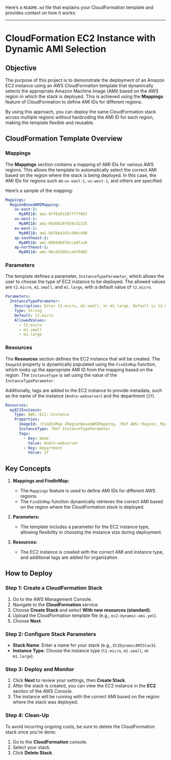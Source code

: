 Here’s a `README.md` file that explains your CloudFormation template and provides context on how it works:

---

# CloudFormation EC2 Instance with Dynamic AMI Selection

## Objective

The purpose of this project is to demonstrate the deployment of an Amazon EC2 instance using an AWS CloudFormation template that dynamically selects the appropriate Amazon Machine Image (AMI) based on the AWS region in which the stack is deployed. This is achieved using the **Mappings** feature of CloudFormation to define AMI IDs for different regions.

By using this approach, you can deploy the same CloudFormation stack across multiple regions without hardcoding the AMI ID for each region, making the template flexible and reusable.

## CloudFormation Template Overview

### Mappings

The **Mappings** section contains a mapping of AMI IDs for various AWS regions. This allows the template to automatically select the correct AMI based on the region where the stack is being deployed. In this case, the AMI IDs for regions such as `us-east-1`, `us-west-1`, and others are specified.

Here’s a sample of the mapping:

```yaml
Mappings:
  RegionBasedAMIMapping:
    us-east-1:
      MyAMI18: ami-0ff8a91507f77f867
    us-west-1:
      MyAMI18: ami-0bdb828fd58c52235
    eu-west-1:
      MyAMI18: ami-047bb4163c506cd98
    ap-southeast-1:
      MyAMI18: ami-08569b978cc4dfa10
    ap-northeast-1:
      MyAMI18: ami-06cd52961ce9f0d85
```

### Parameters

The template defines a parameter, `InstanceTypeParameter`, which allows the user to choose the type of EC2 instance to be deployed. The allowed values are `t2.micro`, `m1.small`, and `m1.large`, with a default value of `t2.micro`.

```yaml
Parameters:
  InstanceTypeParameter:
    Description: Enter t2.micro, m1.small, or m1.large. Default is t2.micro.
    Type: String
    Default: t2.micro
    AllowedValues:
      - t2.micro
      - m1.small
      - m1.large
```

### Resources

The **Resources** section defines the EC2 instance that will be created. The `ImageId` property is dynamically populated using the `FindInMap` function, which looks up the appropriate AMI ID from the mapping based on the region. The `InstanceType` is set using the value of the `InstanceTypeParameter`.

Additionally, tags are added to the EC2 instance to provide metadata, such as the name of the instance (`Andre-webserver`) and the department (`IT`).

```yaml
Resources:
  myEC2Instance:
    Type: AWS::EC2::Instance
    Properties:
      ImageId: !FindInMap [RegionBasedAMIMapping, !Ref AWS::Region, MyAMI18]
      InstanceType: !Ref InstanceTypeParameter
      Tags:
        - Key: Name
          Value: Andre-webserver
        - Key: Department
          Value: IT
```

## Key Concepts

1. **Mappings and FindInMap:**
   - The `Mappings` feature is used to define AMI IDs for different AWS regions.
   - The `FindInMap` function dynamically retrieves the correct AMI based on the region where the CloudFormation stack is deployed.

2. **Parameters:**
   - The template includes a parameter for the EC2 instance type, allowing flexibility in choosing the instance size during deployment.

3. **Resources:**
   - The EC2 instance is created with the correct AMI and instance type, and additional tags are added for organization.

## How to Deploy

### Step 1: Create a CloudFormation Stack

1. Go to the AWS Management Console.
2. Navigate to the **CloudFormation** service.
3. Choose **Create Stack** and select **With new resources (standard)**.
4. Upload the CloudFormation template file (e.g., `ec2-dynamic-ami.yml`).
5. Choose **Next**.

### Step 2: Configure Stack Parameters

- **Stack Name**: Enter a name for your stack (e.g., `EC2DynamicAMIStack`).
- **Instance Type**: Choose the instance type (`t2.micro`, `m1.small`, or `m1.large`).
  
### Step 3: Deploy and Monitor

1. Click **Next** to review your settings, then **Create Stack**.
2. After the stack is created, you can view the EC2 instance in the **EC2** section of the AWS Console.
3. The instance will be running with the correct AMI based on the region where the stack was deployed.

### Step 4: Clean-Up

To avoid incurring ongoing costs, be sure to delete the CloudFormation stack once you're done:

1. Go to the **CloudFormation** console.
2. Select your stack.
3. Click **Delete Stack**.

